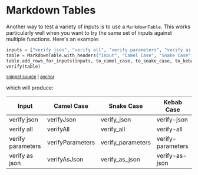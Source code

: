 # Markdown Tables

Another way to test a variety of inputs is to use a `MarkdownTable`.
This works particularly well when you want to try the same set of inputs against multiple functions.
Here's an example:

<!-- snippet: markdown_table_example -->
<a id='snippet-markdown_table_example'></a>
```py
inputs = ["verify json", "verify all", "verify parameters", "verify as json"]
table = MarkdownTable.with_headers("Input", "Camel Case", "Snake Case", "Kebab Case")
table.add_rows_for_inputs(inputs, to_camel_case, to_snake_case, to_kebab_case)
verify(table)
```
<sup><a href='/tests/utilities/test_markdown_table.py#L6-L11' title='Snippet source file'>snippet source</a> | <a href='#snippet-markdown_table_example' title='Start of snippet'>anchor</a></sup>
<!-- endSnippet -->

which will produce:

<!-- include: test_markdown_table.test_markdown_table.approved.md -->
| Input | Camel Case | Snake Case | Kebab Case |
| --- | --- | --- | --- |
| verify json | verifyJson | verify_json | verify-json |
| verify all | verifyAll | verify_all | verify-all |
| verify parameters | verifyParameters | verify_parameters | verify-parameters |
| verify as json | verifyAsJson | verify_as_json | verify-as-json |
<!-- endInclude -->


